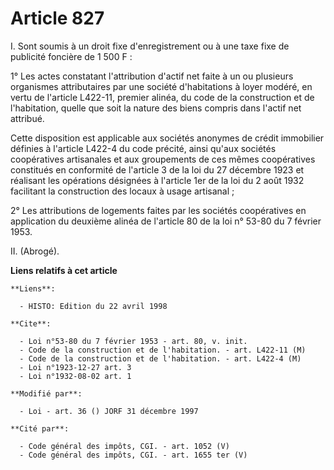 # Article 827

I. Sont soumis à un droit fixe d'enregistrement ou à une taxe fixe de publicité foncière de 1 500 F :

1° Les actes constatant l'attribution d'actif net faite à un ou plusieurs organismes attributaires par une société
d'habitations à loyer modéré, en vertu de l'article L422-11, premier alinéa, du code de la construction et de l'habitation,
quelle que soit la nature des biens compris dans l'actif net attribué.

Cette disposition est applicable aux sociétés anonymes de crédit immobilier définies à l'article L422-4 du code précité,
ainsi qu'aux sociétés coopératives artisanales et aux groupements de ces mêmes coopératives constitués en conformité de
l'article 3 de la loi du 27 décembre 1923 et réalisant les opérations désignées à l'article 1er de la loi du 2 août 1932
facilitant la construction des locaux à usage artisanal ;

2° Les attributions de logements faites par les sociétés coopératives en application du deuxième alinéa de l'article 80 de la
loi n° 53-80 du 7 février 1953.

II. (Abrogé).

**Liens relatifs à cet article**

	**Liens**:

	  - HISTO: Edition du 22 avril 1998

	**Cite**:

	  - Loi n°53-80 du 7 février 1953 - art. 80, v. init.
	  - Code de la construction et de l'habitation. - art. L422-11 (M)
	  - Code de la construction et de l'habitation. - art. L422-4 (M)
	  - Loi n°1923-12-27 art. 3
	  - Loi n°1932-08-02 art. 1

	**Modifié par**:

	  - Loi - art. 36 () JORF 31 décembre 1997

	**Cité par**:

	  - Code général des impôts, CGI. - art. 1052 (V)
	  - Code général des impôts, CGI. - art. 1655 ter (V)
